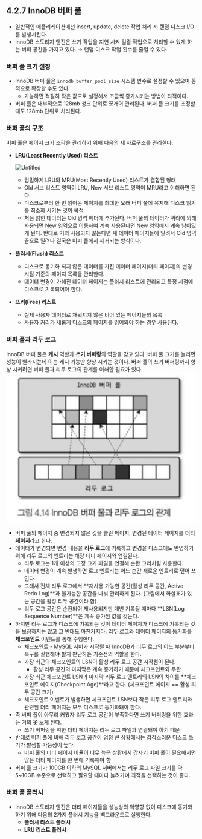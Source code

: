## 4.2.7 InnoDB 버퍼 풀

- 일반적인 애플리케이션에선 insert, update, delete 작업 처리 시 랜덤 디스크 I/O를 발생시킨다.
- InnoDB 스토리지 엔진은 쓰기 작업을 지연 시켜 일괄 작업으로 처리할 수 있게 하는 버퍼 공간을 가지고 있다. → 랜덤 디스크 작업 횟수를 줄일 수 있다.

### 버퍼 풀 크기 설정

- InnoDB 버퍼 풀은 `innodb_buffer_pool_size` 시스템 변수로 설정할 수 있으며 동적으로 확장할 수도 있다.
    - 가능하면 적절히 작은 값으로 설정해서 조금씩 증가시키는 방법이 최적이다.
- 버퍼 풀은 내부적으로 128mb 청크 단위로 쪼개어 관리된다. 버퍼 풀 크기를 조정할 때도 128mb 단위로 처리된다.

### 버퍼 풀의 구조

버퍼 풀은 페이지 크기 조각을 관리하기 위해 다음의 세 자료구조를 관리한다.

- **LRU(Least Recently Used) 리스트**

  ![Untitled](https://s3-us-west-2.amazonaws.com/secure.notion-static.com/34bede3a-1cf0-4874-8479-5bd99a49b92c/Untitled.png)

    - 엄밀하게 LRU와 MRU(Most Recently Used) 리스트가 결합된 형태
    - Old 서브 리스트 영역이 LRU, New 서브 리스트 영역이 MRU라고 이해하면 된다.
    - 디스크로부터 한 번 읽어온 페이지를 최대한 오래 버퍼 풀에 유지해 디스크 읽기를 최소화 시키는 것이 목적
    - 처음 읽힌 데이터는 Old 영역 헤더에 추가된다. 버퍼 풀의 데이터가 쿼리에 의해 사용되면 New 영역으로 이동하여 계속 사용된다면 New 영역에서 계속 남아있게 된다. 반대로 거의 사용되지 않는다면 새 데이터 페이지들에 밀려서 Old 영역 끝으로 밀려나 결국은 버퍼 풀에서 제거되는 방식이다.
- **플러시(Flush) 리스트**
    - 디스크로 동기화 되지 않은 데이터를 가진 데이터 페이지(더티 페이지)의 변경 시점 기준의 페이지 목록을 관리한다.
    - 데이터 변경이 가해진 데이터 페이지는 플러시 리스트에 관리되고 특정 시점에 디스크로 기록되어야 한다.
- **프리(Free) 리스트**
    - 실제 사용자 데이터로 채워지지 않은 비어 있는 페이지들의 목록
    - 사용자 커리가 새롭게 디스크의 페이지를 읽어와야 하는 경우 사용된다.

### 버퍼 풀과 리두 로그

InnoDB 버퍼 풀은 **캐시** 역할과 **쓰기 버퍼링**의 역할을 갖고 있다. 버퍼 풀 크기를 늘리면 성능이 빨라지는데 이는 캐시 기능만 향상 시키는 것이다. 버퍼 풀의 쓰기 버퍼링까지 향상 시키려면 버퍼 풀과 리두 로그의 관계를 이해할 필요가 있다.
![img.png](../../../../image/buffer-pool-redo-log.png)
- 버퍼 풀의 페이지 중 변경되지 않은 것을 클린 페이지, 변경된 데이터 페이지를 **더티 페이지**라고 한다.
- 데이터가 변경되면 변경 내용을 **리두 로그**에 기록하고 변경을 디스크에도 반영하기 위해 리두 로그의 엔트리는 해당 더티 페이지와 연결된다.
  - 리두 로그는 1개 이상의 고정 크기 파일을 연결해 순환 고리처럼 사용한다.
  - 데이터 변경이 계속 발생하면 로그 엔트리는 어느 순간 새로운 엔트리로 덮어 쓰인다.
  - 그래서 전체 리두 로그에서 **재사용 가능한 공간(활성 리두 공간, Active Redo Log)**과 불가능한 공간을 나눠 관리하게 된다. (그림에서 화살표가 있는 공간을 활성 리두 공간이라 함)
  - 리두 로그 공간은 순환되어 재사용되지만 매번 기록될 때마다 **LSN(Log Sequence Number)**은 계속 증가된 값을 갖는다.
- 하지만 리두 로그가 디스크에 기록되는 것이 데이터 페이지가 디스크에 기록되는 것을 보장하지는 않고 그 반대도 마찬가지다. 리두 로그와 데이터 페이지의 동기화를 **체크포인트** 이벤트를 통해 수행한다.
  - 체크포인트 - MySQL 서버가 시작될 때 InnoDB가 리두 로그의 어느 부분부터 복구를 실행해야 할지 판단하는 기준점의 역할을 한다.
  - 가장 최근의 체크포인트의 LSN이 활성 리두 로그 공간 시작점이 된다.
    - 활성 리두 공간의 마지막은 계속 증가하기 때문에 체크포인트와 무관
  - 가장 최근 체크포인트 LSN과 마지막 리두 로그 엔트리의 LSN의 차이를 **체크포인트 에이지(Checkpoint Age)**라고 한다. (체크포인트 에이지 == 활성 리두 공간 크기)
  - 체크포인트 이벤트가 발생하면 체크포인트 LSN보다 작은 리두 로그 엔트리와 관련된 더티 페이지는 모두 디스크로 동기화돼야 한다.
- 즉 버퍼 풀이 아무리 커봤자 리두 로그 공간이 부족하다면 쓰기 버퍼링을 위한 효과는 거의 못 보게 된다.
  - 쓰기 버퍼링을 위한 더티 페이지는 리두 로그 파일과 연결돼야 하기 때문
- 반대로 버퍼 풀에 비해 리두 로그 공간이 엄청 큰 상황에서는 갑작스러운 디스크 쓰기가 발생할 가능성이 높다.
  - 버퍼 풀의 더티 페이지 비율이 너무 높은 상황에서 갑자기 버퍼 풀이 필요해지면 많은 더티 페이지를 한 번에 기록해야 함
- 버퍼 풀 크기가 100GB 이하의 MySQL 서버에서는 리두 로그 파일 크기를 약 5~10GB 수준으로 선택하고 필요할 때마다 늘려가며 최적을 선택하는 것이 좋다.

### 버퍼 풀 플러시

- InnoDB 스토리지 엔진은 더티 페이지들을 성능상의 악영향 없이 디스크에 동기화하기 위해 다음의 2가지 플러시 기능을 백그라운드로 실행한다.
  - **플러시 리스트 플러시**
  - **LRU 리스트 플러시**

